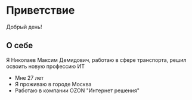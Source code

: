 # Приветствие

Добрый день!
## О себе 

Я Николаев Максим Демидович, работаю в сфере транспорта, решил освоить новую профессию ИТ


+ Мне 27 лет
+ Я проживаю в городе Москва
+ Работаю в компании OZON "Интернет решения"